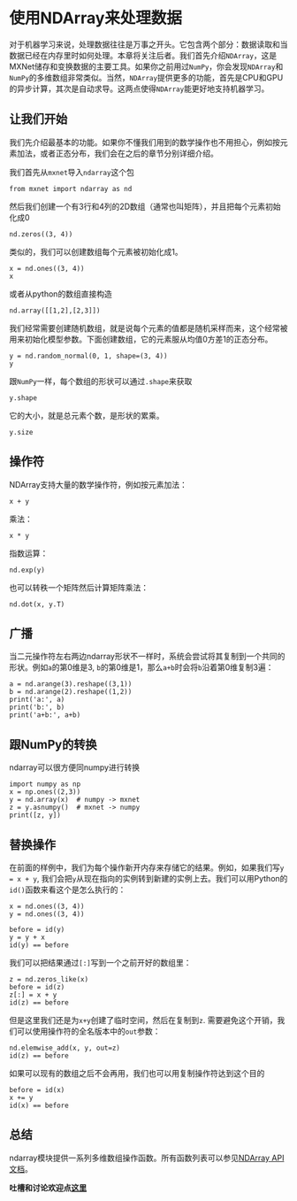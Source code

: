 # 使用NDArray来处理数据

对于机器学习来说，处理数据往往是万事之开头。它包含两个部分：数据读取和当数据已经在内存里时如何处理。本章将关注后者。我们首先介绍`NDArray`，这是MXNet储存和变换数据的主要工具。如果你之前用过`NumPy`，你会发现`NDArray`和`NumPy`的多维数组非常类似。当然，`NDArray`提供更多的功能，首先是CPU和GPU的异步计算，其次是自动求导。这两点使得`NDArray`能更好地支持机器学习。

## 让我们开始

我们先介绍最基本的功能。如果你不懂我们用到的数学操作也不用担心，例如按元素加法，或者正态分布，我们会在之后的章节分别详细介绍。

我们首先从`mxnet`导入`ndarray`这个包

```{.python .input  n=1}
from mxnet import ndarray as nd
```

然后我们创建一个有3行和4列的2D数组（通常也叫矩阵），并且把每个元素初始化成0

```{.python .input  n=2}
nd.zeros((3, 4))
```

类似的，我们可以创建数组每个元素被初始化成1。

```{.python .input  n=3}
x = nd.ones((3, 4))
x
```

或者从python的数组直接构造

```{.python .input  n=4}
nd.array([[1,2],[2,3]])
```

我们经常需要创建随机数组，就是说每个元素的值都是随机采样而来，这个经常被用来初始化模型参数。下面创建数组，它的元素服从均值0方差1的正态分布。

```{.python .input  n=5}
y = nd.random_normal(0, 1, shape=(3, 4))
y
```

跟`NumPy`一样，每个数组的形状可以通过`.shape`来获取

```{.python .input  n=6}
y.shape
```

它的大小，就是总元素个数，是形状的累乘。

```{.python .input  n=7}
y.size
```

## 操作符

NDArray支持大量的数学操作符，例如按元素加法：

```{.python .input  n=8}
x + y
```

乘法：

```{.python .input  n=9}
x * y
```

指数运算：

```{.python .input  n=10}
nd.exp(y)
```

也可以转秩一个矩阵然后计算矩阵乘法：

```{.python .input  n=11}
nd.dot(x, y.T)
```

## 广播

当二元操作符左右两边ndarray形状不一样时，系统会尝试将其复制到一个共同的形状。例如`a`的第0维是3, `b`的第0维是1，那么`a+b`时会将`b`沿着第0维复制3遍：

```{.python .input  n=23}
a = nd.arange(3).reshape((3,1))
b = nd.arange(2).reshape((1,2))
print('a:', a)
print('b:', b)
print('a+b:', a+b)

```

## 跟NumPy的转换

ndarray可以很方便同numpy进行转换

```{.python .input  n=26}
import numpy as np
x = np.ones((2,3))
y = nd.array(x)  # numpy -> mxnet
z = y.asnumpy()  # mxnet -> numpy
print([z, y])
```

## 替换操作

在前面的样例中，我们为每个操作新开内存来存储它的结果。例如，如果我们写`y = x + y`, 我们会把`y`从现在指向的实例转到新建的实例上去。我们可以用Python的`id()`函数来看这个是怎么执行的：

```{.python .input}
x = nd.ones((3, 4))
y = nd.ones((3, 4))

before = id(y)
y = y + x
id(y) == before
```

我们可以把结果通过`[:]`写到一个之前开好的数组里：

```{.python .input}
z = nd.zeros_like(x)
before = id(z)
z[:] = x + y
id(z) == before
```

但是这里我们还是为`x+y`创建了临时空间，然后在复制到`z`. 需要避免这个开销，我们可以使用操作符的全名版本中的`out`参数：

```{.python .input}
nd.elemwise_add(x, y, out=z)
id(z) == before
```

如果可以现有的数组之后不会再用，我们也可以用复制操作符达到这个目的

```{.python .input  n=16}
before = id(x)
x += y
id(x) == before
```

## 总结

ndarray模块提供一系列多维数组操作函数。所有函数列表可以参见[NDArray API文档](https://mxnet.incubator.apache.org/api/python/ndarray.html)。

**吐槽和讨论欢迎点[这里](https://discuss.gluon.ai/t/topic/745)**
